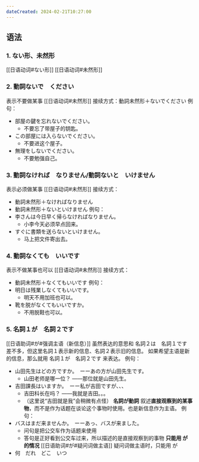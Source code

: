 ```yaml
---
dateCreated: 2024-02-21T10:27:00
---
```

## 语法
### 1. ない形、未然形
[[日语动词#ない形]]
[[日语动词#未然形]]
### 2. 動詞ないで　ください
表示不要做某事
[[日语动词#未然形]]
接续方式：動詞未然形＋ないでください
例句：
- 部屋の鍵を忘れないでください。
	- 不要忘了带屋子的钥匙。
- この部屋には入らないでください。
	- 不要进这个屋子。
- 無理をしないでください。
	- 不要勉强自己。
### 3. 動詞なければ　なりません/動詞ないと　いけません
表示必须做某事
[[日语动词#未然形]]
接续方式：
- 動詞未然形＋なければなりません
- 動詞未然形＋ないといけません
例句：
- 李さんは今日早く帰らなければなりません。
	- 小李今天必须早点回来。
- すぐに書類を送らないといけません。
	- 马上把文件寄出去。
### 4. 動詞なくても　いいです
表示不做某事也可以
[[日语动词#未然形]]
接续方式：
- 動詞未然形＋なくてもいいです
例句：
- 明日は残業しなくてもいいです。
	- 明天不用加班也可以。
- 靴を脱がなくてもいいですか。
	- 不用脱鞋也可以。
### 5. 名詞１が　名詞２です
[[日语助词#が#强调主语（新信息）]]
虽然表达的意思和 名詞２は　名詞１です 差不多，但这里名詞１表示新的信息、名詞２表示旧的信息。
如果希望主语是新的信息，那么就用 名詞１が　名詞２です 来表达。
例句：
- 山田先生はどの方ですか。　ーーあの方が山田先生です。
	- 山田老师是哪一位？  ——那位就是山田先生。
- 吉田課長はいますか。　ーー私が吉田ですが、、、
	- 吉田科长在吗？  ——我就是吉田。。。
	- （这里说“吉田就是我”会稍微有点怪）
**名詞が動詞**
叙述**直接观察到的某事物**，而不是作为话题在谈论这个事物时使用。也是新信息作为主语。
例句：
- バスはまだ来ませんか。　ーーあっ、バスが来ました。
	- 问句是把公交车作为话题来使用
	- 答句是正好看到公交车过来，所以描述的是直接观察到的事物
**只能用 が 的情况**
[[日语助词#が#疑问词做主语]]
疑问词做主语时，只能用 が
- 何　だれ　どこ　いつ